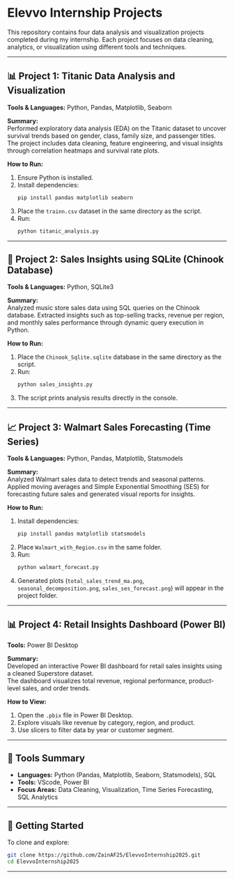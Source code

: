 # Elevvo Internship Projects

This repository contains four data analysis and visualization projects completed during my internship. Each project focuses on data cleaning, analytics, or visualization using different tools and techniques.

---

## 📊 Project 1: Titanic Data Analysis and Visualization
**Tools & Languages:** Python, Pandas, Matplotlib, Seaborn  

**Summary:**  
Performed exploratory data analysis (EDA) on the Titanic dataset to uncover survival trends based on gender, class, family size, and passenger titles. The project includes data cleaning, feature engineering, and visual insights through correlation heatmaps and survival rate plots.

**How to Run:**
1. Ensure Python is installed.  
2. Install dependencies:
   ```bash
   pip install pandas matplotlib seaborn
   ```
3. Place the `trainn.csv` dataset in the same directory as the script.  
4. Run:
   ```bash
   python titanic_analysis.py
   ```

---

## 💾 Project 2: Sales Insights using SQLite (Chinook Database)
**Tools & Languages:** Python, SQLite3  

**Summary:**  
Analyzed music store sales data using SQL queries on the Chinook database. Extracted insights such as top-selling tracks, revenue per region, and monthly sales performance through dynamic query execution in Python.

**How to Run:**
1. Place the `Chinook_Sqlite.sqlite` database in the same directory as the script.  
2. Run:
   ```bash
   python sales_insights.py
   ```
3. The script prints analysis results directly in the console.

---

## 📈 Project 3: Walmart Sales Forecasting (Time Series)
**Tools & Languages:** Python, Pandas, Matplotlib, Statsmodels  

**Summary:**  
Analyzed Walmart sales data to detect trends and seasonal patterns. Applied moving averages and Simple Exponential Smoothing (SES) for forecasting future sales and generated visual reports for insights.

**How to Run:**
1. Install dependencies:
   ```bash
   pip install pandas matplotlib statsmodels
   ```
2. Place `Walmart_with_Region.csv` in the same folder.  
3. Run:
   ```bash
   python walmart_forecast.py
   ```
4. Generated plots (`total_sales_trend_ma.png`, `seasonal_decomposition.png`, `sales_ses_forecast.png`) will appear in the project folder.

---

## 📊 Project 4: Retail Insights Dashboard (Power BI)
**Tools:** Power BI Desktop  

**Summary:**  
Developed an interactive Power BI dashboard for retail sales insights using a cleaned Superstore dataset.  
The dashboard visualizes total revenue, regional performance, product-level sales, and order trends.

**How to View:**
1. Open the `.pbix` file in Power BI Desktop.  
2. Explore visuals like revenue by category, region, and product.  
3. Use slicers to filter data by year or customer segment.

---

## 🧰 Tools Summary
- **Languages:** Python (Pandas, Matplotlib, Seaborn, Statsmodels), SQL  
- **Tools:**  VScode, Power BI
- **Focus Areas:** Data Cleaning, Visualization, Time Series Forecasting, SQL Analytics

---

## 🚀 Getting Started
To clone and explore:
```bash
git clone https://github.com/ZainAF25/ElevvoInternship2025.git
cd ElevvoInternship2025
```

---
